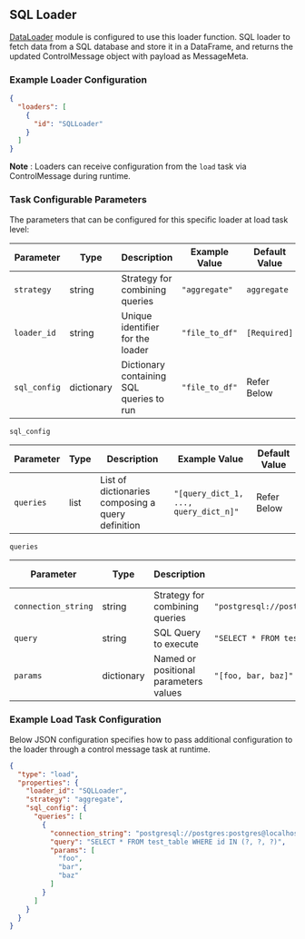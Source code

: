<!--
SPDX-FileCopyrightText: Copyright (c) 2022-2024, NVIDIA CORPORATION & AFFILIATES. All rights reserved.
SPDX-License-Identifier: Apache-2.0

Licensed under the Apache License, Version 2.0 (the "License");
you may not use this file except in compliance with the License.
You may obtain a copy of the License at

http://www.apache.org/licenses/LICENSE-2.0

Unless required by applicable law or agreed to in writing, software
distributed under the License is distributed on an "AS IS" BASIS,
WITHOUT WARRANTIES OR CONDITIONS OF ANY KIND, either express or implied.
See the License for the specific language governing permissions and
limitations under the License.
-->

## SQL Loader

[DataLoader](./../../modules/core/data_loader.md) module is configured to use this loader function. SQL loader to
fetch data from a SQL database and store it in a DataFrame, and returns the updated ControlMessage object with payload
as MessageMeta.

### Example Loader Configuration

```json
{
  "loaders": [
    {
      "id": "SQLLoader"
    }
  ]
}
```

**Note** :  Loaders can receive configuration from the `load` task via ControlMessage during runtime.

### Task Configurable Parameters

The parameters that can be configured for this specific loader at load task level:

| Parameter    | Type       | Description                              | Example Value      | Default Value |
|--------------|------------|------------------------------------------|--------------------|---------------|
| `strategy`   | string     | Strategy for combining queries           | `"aggregate"`      	 | `aggregate`   |
| `loader_id`  | string     | Unique identifier for the loader         | `"file_to_df"`       | `[Required]`  |
| `sql_config` | dictionary | Dictionary containing SQL queries to run | `"file_to_df"`       | Refer Below   |

`sql_config`

| Parameter | Type | Description                                       | Example Value                              | Default Value |
|-----------|------|---------------------------------------------------|--------------------------------------------|---------------|
| `queries` | list | List of dictionaries composing a query definition | `"[query_dict_1, ..., query_dict_n]"`      	 | Refer Below   |

`queries`

| Parameter           | Type       | Description                          | Example Value                                                   | Default Value |
|---------------------|------------|--------------------------------------|-----------------------------------------------------------------|---------------|
| `connection_string` | string     | Strategy for combining queries       | `"postgresql://postgres:postgres@localhost:5432/postgres"`      	 | `[required]`  |
| `query`             | string     | SQL Query to execute                 | `"SELECT * FROM test_table WHERE id IN (?, ?, ?)"`                | `[Required]`  |
| `params`            | dictionary | Named or positional parameters values | `"[foo, bar, baz]"`                                               | `-`           |

### Example Load Task Configuration

Below JSON configuration specifies how to pass additional configuration to the loader through a control message task at
runtime.

```json
{
  "type": "load",
  "properties": {
    "loader_id": "SQLLoader",
    "strategy": "aggregate",
    "sql_config": {
      "queries": [
        {
          "connection_string": "postgresql://postgres:postgres@localhost:5431/postgres",
          "query": "SELECT * FROM test_table WHERE id IN (?, ?, ?)",
          "params": [
            "foo",
            "bar",
            "baz"
          ]
        }
      ]
    }
  }
}
```
